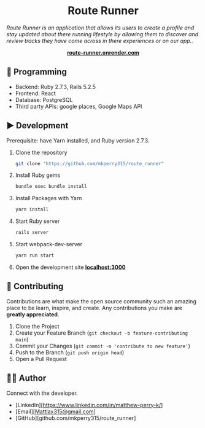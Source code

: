 <h1 align="center">Route Runner</h1>

<p align="center">
  

<i>Route Runner is an application that allows its users to create a profile and stay updated about there running lifestyle by allowing them to discover and review tracks they have come across in there experiences or on our app..</i>
<br>

</p>

<p align="center">
  <a href="https://route-runner.onrender.com"><strong>route-runner.onrender.com</strong></a>
  <br>
</p>

## 🚀 Programming

- Backend: Ruby 2.7.3, Rails 5.2.5
- Frontend: React
- Database: PostgreSQL
- Third party APIs: google places, Google Maps API

## ▶️ Development
Prerequisite: have Yarn installed, and Ruby version 2.7.3.

1. Clone the repository
    ```sh
    git clone "https://github.com/mkperry315/route_runner"
    ```
    
2. Install Ruby gems
    ```sh
    bundle exec bundle install
    ```
    
3. Install Packages with Yarn
    ```sh
    yarn install
    ```
    
4. Start Ruby server
    ```sh
    rails server
    ```
    
5. Start webpack-dev-server
    ```sh
    yarn run start
    ```
    
6. Open the development site **[localhost:3000](http://localhost:3000)**
    
## 🤝 Contributing

Contributions are what make the open source community such an amazing place to be learn, inspire, and create.
Any contributions you make are **greatly appreciated**.

1. Clone the Project
2. Create your Feature Branch (`git checkout -b feature-contributing main`)
3. Commit your Changes (`git commit -m 'contribute to new feature'`)
4. Push to the Branch (`git push origin head`)
5. Open a Pull Request

## 👨‍💻 Author

Connect with the developer.

- [LinkedIn][https://www.linkedin.com/in/matthew-perry-k/]
- [Email][Mattlax315@gmail.com]
- [GitHub][github.com/mkperry315/route_runner]

